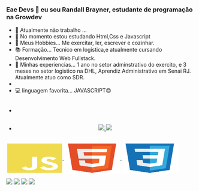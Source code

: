 ### Eae Devs 👋 eu sou Randall Brayner, estudante de programação na Growdev

- 🔭 Atualmente não trabalho ...
- 🌱 No momento estou estudando Html,Css e Javascript
- 🤔 Meus Hobbies... Me exercitar, ler, escrever e cozinhar.
- 📚 Formação... Tecnico em logistica,e atualmente cursando Desenvolvimento Web Fullstack.
- 🧑‍ Minhas experiencias... 1 ano no setor adminstrativo do exercito, e 3 meses no setor logistico na DHL,  Aprendiz Administrativo em Senai RJ.
Atualmente atuo como SDR.
- 
- 💻 linguagem favorita... JAVASCRIPT​😍​
- ##
- <div align="center">
  <a href="https://github.com/braynerrandall">
  <img height="160em" src="https://github-readme-stats.vercel.app/api?username=braynerrandall&show_icons=true&theme=dark&include_all_commits=true&count_private=true"/>
  <img height="160em" src="https://github-readme-stats.vercel.app/api/top-langs/?username=braynerrandall&layout=compact&langs_count=7&theme=dark"/>
</div>

  <div style="display: inline_block"><br>
  <img align="center" alt="Randall-Js" height="80" width="150" src="https://raw.githubusercontent.com/devicons/devicon/master/icons/javascript/javascript-plain.svg">
  <img align="center" alt="Randall-HTML" height="80" width="150" src="https://raw.githubusercontent.com/devicons/devicon/master/icons/html5/html5-original.svg">
  <img align="center" alt="Randall-CSS" height="80" width="150" src="https://raw.githubusercontent.com/devicons/devicon/master/icons/css3/css3-original.svg">
 
</div>
  <div> 
  
  <a href="https://www.instagram.com/brayner_randall/" target="_blank"><img src="https://img.shields.io/badge/-Instagram-%23E4405F?style=for-the-badge&logo=instagram&logoColor=white" target="_blank"></a>
 <a href="https://discord.com/channels/@me/997147699042332714" target="_blank"><img src="https://img.shields.io/badge/Discord-7289DA?style=for-the-badge&logo=discord&logoColor=white" target="_blank"></a>
    <a href = "mailto:randallfrontend@gmail.com"><img src="https://img.shields.io/badge/-Gmail-%23333?style=for-the-badge&logo=gmail&logoColor=white" target="_blank"></a>
  <a href="https://www.linkedin.com/in/randall-brayner-b6592220b/" target="_blank"><img src="https://img.shields.io/badge/-LinkedIn-%230077B5?style=for-the-badge&logo=linkedin&logoColor=white" target="_blank"></a> 

 
  
</div>
